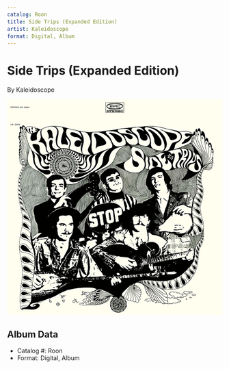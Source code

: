 ```yaml
---
catalog: Roon
title: Side Trips (Expanded Edition)
artist: Kaleidoscope
format: Digital, Album
---
```


# Side Trips (Expanded Edition)

By Kaleidoscope

![](../../assets/albumcovers/Kaleidoscope-Side_Trips_Expanded_Edition.png)

## Album Data

- Catalog #: Roon
- Format: Digital, Album

